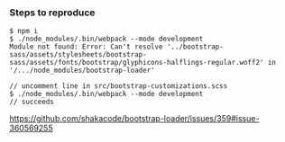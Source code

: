 ### Steps to reproduce

    $ npm i
    $ ./node_modules/.bin/webpack --mode development
    Module not found: Error: Can't resolve '../bootstrap-sass/assets/stylesheets/bootstrap-sass/assets/fonts/bootstrap/glyphicons-halflings-regular.woff2' in '/.../node_modules/bootstrap-loader'

    // uncomment line in src/bootstrap-customizations.scss
    $ ./node_modules/.bin/webpack --mode development
    // succeeds

https://github.com/shakacode/bootstrap-loader/issues/359#issue-360569255
